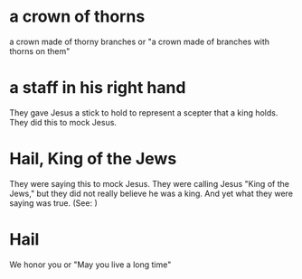 
# a crown of thorns
a crown made of thorny branches or "a crown made of branches with thorns on them"

# a staff in his right hand
They gave Jesus a stick to hold to represent a scepter that a king holds. They did this to mock Jesus.

# Hail, King of the Jews
They were saying this to mock Jesus. They were calling Jesus "King of the Jews," but they did not really believe he was a king. And yet what they were saying was true. (See: )

# Hail
We honor you or "May you live a long time"